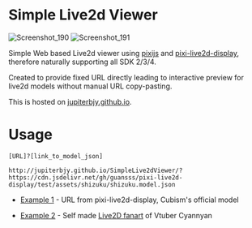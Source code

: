# Simple Live2d Viewer

![Screenshot_190](https://github.com/jupiterbjy/SimpleLive2dViewer/assets/26041217/79cf1946-b419-4015-839c-043153d85cff)
![Screenshot_191](https://github.com/jupiterbjy/SimpleLive2dViewer/assets/26041217/cb13a8b0-c7d4-454e-bbff-3c6ee9e7cb5c)

Simple Web based Live2d viewer using [pixijs](https://github.com/pixijs/pixijs) and [pixi-live2d-display](https://github.com/guansss/pixi-live2d-display), therefore naturally supporting all SDK 2/3/4.

Created to provide fixed URL directly leading to interactive preview for live2d models without manual URL copy-pasting.

This is hosted on [jupiterbjy.github.io](https://jupiterbjy.github.io/SimpleLive2dViewer/).

# Usage

`[URL]?[link_to_model_json]` 

```
http://jupiterbjy.github.io/SimpleLive2dViewer/?https://cdn.jsdelivr.net/gh/guansss/pixi-live2d-display/test/assets/shizuku/shizuku.model.json
```

- [Example 1][1] - URL from pixi-live2d-display, Cubism's official model

- [Example 2][2] - Self made [Live2D fanart](https://github.com/jupiterbjy/Live2DPractice-Cyannyan) of Vtuber Cyannyan


[1]: https://jupiterbjy.github.io/SimpleLive2dViewer/?https://cdn.jsdelivr.net/gh/guansss/pixi-live2d-display/test/assets/shizuku/shizuku.model.json
[2]: https://jupiterbjy.github.io/SimpleLive2dViewer/?https://cdn.jsdelivr.net/gh/jupiterbjy/Live2DPractice-Cyannyan/CyanSDLowRes/CyanSD.model3.json


